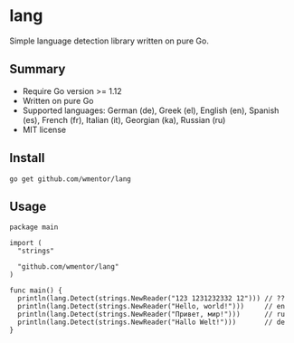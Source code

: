 # lang

Simple language detection library written on pure Go.

## Summary

* Require Go version >= 1.12
* Written on pure Go
* Supported languages: German (de), Greek (el), English (en), Spanish (es), French (fr), Italian (it), Georgian (ka), Russian (ru)
* MIT license

## Install

```plaintext
go get github.com/wmentor/lang
```

## Usage

```golang
package main

import (
  "strings"

  "github.com/wmentor/lang"
)

func main() {
  println(lang.Detect(strings.NewReader("123 1231232332 12"))) // ??
  println(lang.Detect(strings.NewReader("Hello, world!")))     // en
  println(lang.Detect(strings.NewReader("Привет, мир!")))      // ru
  println(lang.Detect(strings.NewReader("Hallo Welt!")))       // de
}
```

